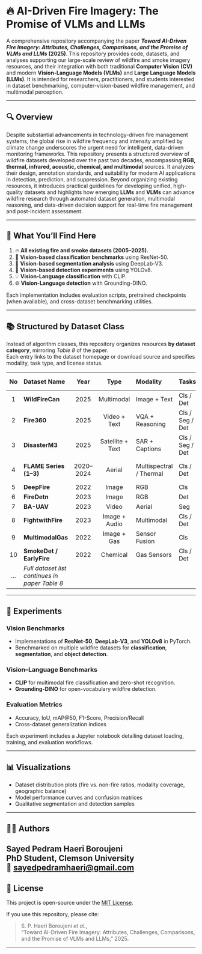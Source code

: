 # 🔥 AI-Driven Fire Imagery: The Promise of VLMs and LLMs

A comprehensive repository accompanying the paper **_Toward AI-Driven Fire Imagery: Attributes, Challenges, Comparisons, and the Promise of VLMs and LLMs_ (2025)**. This repository provides code, datasets, and analyses supporting our large-scale review of wildfire and smoke imagery resources, and their integration with both traditional **Computer Vision (CV)** and modern **Vision-Language Models (VLMs)** and **Large Language Models (LLMs)**. It is intended for researchers, practitioners, and students interested in dataset benchmarking, computer-vision-based wildfire management, and multimodal perception.

---

## 🔍 Overview  

Despite substantial advancements in technology-driven fire management systems, the global rise in wildfire frequency and intensity amplified by climate change underscores the urgent need for intelligent, data-driven monitoring frameworks. This repository presents a structured overview of wildfire datasets developed over the past two decades, encompassing **RGB, thermal, infrared, acoustic, chemical, and multimodal** sources. It analyzes their design, annotation standards, and suitability for modern AI applications in detection, prediction, and suppression. Beyond organizing existing resources, it introduces practical guidelines for developing unified, high-quality datasets and highlights how emerging **LLMs** and **VLMs** can advance wildfire research through automated dataset generation, multimodal reasoning, and data-driven decision support for real-time fire management and post-incident assessment.



---

## 📌 What You’ll Find Here  

1. 🔥 **All existing fire and smoke datasets (2005–2025).**  
2. 🧠 **Vision-based classification benchmarks** using ResNet-50.  
3. 🧩 **Vision-based segmentation analysis** using DeepLab-V3.  
4. 🎯 **Vision-based detection experiments** using YOLOv8.  
5. 💡 **Vision-Language classification** with CLIP.  
6. 🌐 **Vision-Language detection** with Grounding-DINO.  

Each implementation includes evaluation scripts, pretrained checkpoints (when available), and cross-dataset benchmarking utilities.

---

## 📚 Structured by Dataset Class  

Instead of algorithm classes, this repository organizes resources **by dataset category**, mirroring *Table 8* of the paper.  
Each entry links to the dataset homepage or download source and specifies modality, task type, and license status.  

| No | Dataset Name | Year | Type | Modality | Tasks | Download Link |
|:--:|:--------------|:----:|:----:|:----------|:------|:--------------|
| 1 | **WildFireCan** | 2025 | Multimodal | Image + Text | Cls / Det | [Download](https://github.com/Multimodal-Social-Media-Data-Analysis/WildfireCanMMD-Multimedia-Classification-on-user-generated-content-During-Wildfires-in-Canada) |
| 2 | **Fire360** | 2025 | Video + Text | VQA + Reasoning | Cls / Seg / Det | [Download](https://uofi.app.box.com/v/fire360dataset) |
| 3 | **DisasterM3** | 2025 | Satellite + Text | SAR + Captions | Cls / Seg / Det | [Download](https://data.mendeley.com/datasets/zkwgkjkjn9/2) |
| 4 | **FLAME Series (1–3)** | 2020–2024 | Aerial | Multispectral / Thermal | Cls / Det | Available upon request |
| 5 | **DeepFire** | 2022 | Image | RGB | Cls | [Download](https://data.mendeley.com/datasets/6x4cgwhd7z/1) |
| 6 | **FireDetn** | 2023 | Image | RGB | Det | N/A |
| 7 | **BA-UAV** | 2023 | Video | Aerial | Seg | N/A |
| 8 | **FightwithFire** | 2023 | Image + Audio | Multimodal | Cls / Det | N/A |
| 9 | **MultimodalGas** | 2022 | Image + Gas | Sensor Fusion | Cls | N/A |
| 10 | **SmokeDet / EarlyFire** | 2022 | Chemical | Gas Sensors | Cls / Det | N/A |
| ... | *Full dataset list continues in paper Table 8* |  |  |  |  |  |

---

## 🧪 Experiments  

### Vision Benchmarks  
- Implementations of **ResNet-50**, **DeepLab-V3**, and **YOLOv8** in PyTorch.  
- Benchmarked on multiple wildfire datasets for **classification**, **segmentation**, and **object detection**.  

### Vision–Language Benchmarks  
- **CLIP** for multimodal fire classification and zero-shot recognition.  
- **Grounding-DINO** for open-vocabulary wildfire detection.  

### Evaluation Metrics  
- Accuracy, IoU, mAP@50, F1-Score, Precision/Recall  
- Cross-dataset generalization indices  

Each experiment includes a Jupyter notebook detailing dataset loading, training, and evaluation workflows.

---

## 📊 Visualizations  

- Dataset distribution plots (fire vs. non-fire ratios, modality coverage, geographic balance)  
- Model performance curves and confusion matrices  
- Qualitative segmentation and detection samples  

---

## 🧑‍💻 Authors  

**Sayed Pedram Haeri Boroujeni**  
PhD Student, Clemson University  
📧 [sayedpedramhaeri@gmail.com](mailto:sayedpedramhaeri@gmail.com)  
---

## 📄 License  

This project is open-source under the [MIT License](LICENSE).  

If you use this repository, please cite:  

> S. P. Haeri Boroujeni *et al.*,  
> “Toward AI-Driven Fire Imagery: Attributes, Challenges, Comparisons, and the Promise of VLMs and LLMs,” 2025.  

---

